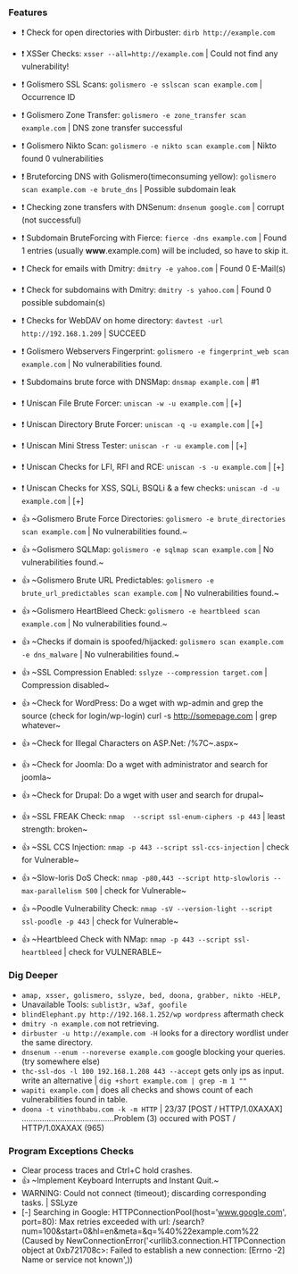 ### Features
- :heavy_exclamation_mark: Check for open directories with Dirbuster: `dirb http://example.com`
- :heavy_exclamation_mark: XSSer Checks: `xsser --all=http://example.com` | Could not find any vulnerability!
- :heavy_exclamation_mark: Golismero SSL Scans: `golismero -e sslscan scan example.com` | Occurrence ID
- :heavy_exclamation_mark: Golismero Zone Transfer: `golismero -e zone_transfer scan example.com` | DNS zone transfer successful
- :heavy_exclamation_mark: Golismero Nikto Scan: `golismero -e nikto scan example.com` | Nikto found 0 vulnerabilities
- :heavy_exclamation_mark: Bruteforcing DNS with Golismero(timeconsuming yellow): `golismero scan example.com -e brute_dns` | Possible subdomain leak
- :heavy_exclamation_mark: Checking zone transfers with DNSenum: `dnsenum google.com` | corrupt (not successful)
- :heavy_exclamation_mark: Subdomain BruteForcing with Fierce: `fierce -dns example.com` | Found 1 entries (usually **www**.example.com) will be included, so have to skip it.
- :heavy_exclamation_mark: Check for emails with Dmitry: `dmitry -e yahoo.com` | Found 0 E-Mail(s)
- :heavy_exclamation_mark: Check for subdomains with Dmitry: `dmitry -s yahoo.com` | Found 0 possible subdomain(s)
- :heavy_exclamation_mark: Checks for WebDAV on home directory: `davtest -url http://192.168.1.209` | SUCCEED
- :heavy_exclamation_mark: Golismero Webservers Fingerprint: `golismero -e fingerprint_web scan example.com` | No vulnerabilities found.
- :heavy_exclamation_mark: Subdomains brute force with DNSMap: `dnsmap example.com` | #1
- :heavy_exclamation_mark: Uniscan File Brute Forcer: `uniscan -w -u example.com` | [+]
- :heavy_exclamation_mark: Uniscan Directory Brute Forcer: `uniscan -q -u example.com` | [+]
- :heavy_exclamation_mark: Uniscan Mini Stress Tester: `uniscan -r -u example.com` | [+]
- :heavy_exclamation_mark: Uniscan Checks for LFI, RFI and RCE: `uniscan -s -u example.com` | [+]
- :heavy_exclamation_mark: Uniscan Checks for XSS, SQLi, BSQLi & a few checks: `uniscan -d -u example.com` | [+]


- :thumbsup: ~Golismero Brute Force Directories: `golismero -e brute_directories scan example.com` | No vulnerabilities found.~
- :thumbsup: ~Golismero SQLMap: `golismero -e sqlmap scan example.com` | No vulnerabilities found.~
- :thumbsup: ~Golismero Brute URL Predictables: `golismero -e brute_url_predictables scan example.com` | No vulnerabilities found.~
- :thumbsup: ~Golismero HeartBleed Check: `golismero -e heartbleed scan example.com` | No vulnerabilities found.~
- :thumbsup: ~Checks if domain is spoofed/hijacked: `golismero scan example.com -e dns_malware` | No vulnerabilities found.~
- :thumbsup: ~SSL Compression Enabled: `sslyze --compression target.com` | Compression disabled~
- :thumbsup: ~Check for WordPress: Do a wget with wp-admin and grep the source (check for login/wp-login) curl -s http://somepage.com | grep whatever~
- :thumbsup: ~Check for Illegal Characters on ASP.Net: /%7C~.aspx~
- :thumbsup: ~Check for Joomla: Do a wget with administrator and search for joomla~
- :thumbsup: ~Check for Drupal: Do a wget with user and search for drupal~
- :thumbsup: ~SSL FREAK Check: `nmap  --script ssl-enum-ciphers -p 443` | least strength: broken~
- :thumbsup: ~SSL CCS Injection: `nmap -p 443 --script ssl-ccs-injection` | check for Vulnerable~
- :thumbsup: ~Slow-loris DoS Check: `nmap -p80,443 --script http-slowloris --max-parallelism 500` | check for Vulnerable~
- :thumbsup: ~Poodle Vulnerability Check: `nmap -sV --version-light --script ssl-poodle -p 443`  | check for Vulnerable~
- :thumbsup: ~Heartbleed Check with NMap: `nmap -p 443 --script ssl-heartbleed` | check for VULNERABLE~

### Dig Deeper
- `amap, xsser, golismero, sslyze, bed, doona, grabber, nikto -HELP,` 
- Unavailable Tools: `sublist3r, w3af, goofile`
- `blindElephant.py http://192.168.1.252/wp wordpress` aftermath check
- `dmitry -n example.com` not retrieving.
- `dirbuster -u http://example.com -H` looks for a directory wordlist under the same directory.
- `dnsenum --enum --noreverse example.com` google blocking your queries. (try somewhere else)
- `thc-ssl-dos -l 100 192.168.1.208 443 --accept` gets only ips as input. write an alternative | `dig +short example.com | grep -m 1 ""`
- `wapiti example.com` | does all checks and shows count of each vulnerabilities found in table.
- `doona -t vinothbabu.com -k -m HTTP` | 23/37   [POST / HTTP/1.0XAXAX] .........................................Problem (3) occured with POST / HTTP/1.0XAXAX (965)

### Program Exceptions Checks

- Clear process traces and Ctrl+C hold crashes.
- :thumbsup: ~Implement Keyboard Interrupts and Instant Quit.~
- WARNING: Could not connect (timeout); discarding corresponding tasks. | SSLyze
- [-] Searching in Google:
HTTPConnectionPool(host='www.google.com', port=80): Max retries exceeded with url: /search?num=100&start=0&hl=en&meta=&q=%40%22example.com%22 (Caused by NewConnectionError('<urllib3.connection.HTTPConnection object at 0xb721708c>: Failed to establish a new connection: [Errno -2] Name or service not known',))

